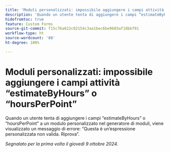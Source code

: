 ```yaml
---
title: 'Moduli personalizzati: impossibile aggiungere i campi attività “estimateByHours” o “hoursPerPoint”'
description: 'Quando un utente tenta di aggiungere i campi “estimateByHours” o “hoursPerPoint” a un modulo personalizzato nel generatore di moduli, viene visualizzato un messaggio di errore: “Questa è un’espressione personalizzata non valida. Riprova”.'
hidefromtoc: true
feature: Custom Forms
source-git-commit: f15c76a622c02154c3aa1bec6be9603af18bbf91
workflow-type: ht
source-wordcount: '88'
ht-degree: 100%

---
```


# Moduli personalizzati: impossibile aggiungere i campi attività “estimateByHours” o “hoursPerPoint”

Quando un utente tenta di aggiungere i campi “estimateByHours” o “hoursPerPoint” a un modulo personalizzato nel generatore di moduli, viene visualizzato un messaggio di errore: “Questa è un’espressione personalizzata non valida. Riprova”.

_Segnalato per la prima volta il giovedì 9 ottobre 2024._
